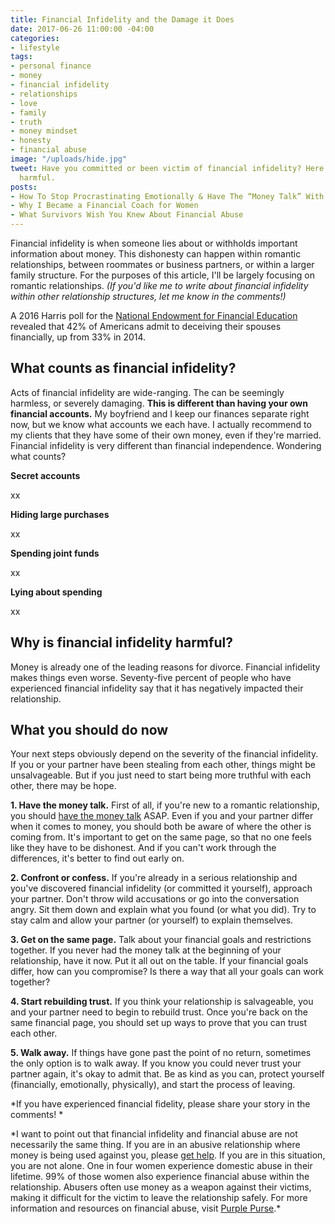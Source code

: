 ```yaml
---
title: Financial Infidelity and the Damage it Does
date: 2017-06-26 11:00:00 -04:00
categories:
- lifestyle
tags:
- personal finance
- money
- financial infidelity
- relationships
- love
- family
- truth
- money mindset
- honesty
- financial abuse
image: "/uploads/hide.jpg"
tweet: Have you committed or been victim of financial infidelity? Here's why it's
  harmful.
posts:
- How To Stop Procrastinating Emotionally & Have The “Money Talk” With Your S.O.
- Why I Became a Financial Coach for Women
- What Survivors Wish You Knew About Financial Abuse
---
```


Financial infidelity is when someone lies about or withholds important information about money. This dishonesty can happen within romantic relationships, between roommates or business partners, or within a larger family structure.  For the purposes of this article, I'll be largely focusing on romantic relationships. *(If you'd like me to write about financial infidelity within other relationship structures, let me know in the comments!)*

A 2016 Harris poll for the [National Endowment for Financial Education ](http://www.nefe.org/press-room/news/americans-confess-to-financial-infidelity.aspx)revealed that 42% of Americans admit to deceiving their spouses financially, up from 33% in 2014.

## What counts as financial infidelity?

Acts of financial infidelity are wide-ranging. The can be seemingly harmless, or severely damaging. **This is different than having your own financial accounts.** My boyfriend and I keep our finances separate right now, but we know what accounts we each have. I actually recommend to my clients that they have some of their own money, even if they're married. Financial infidelity is very different than financial independence. Wondering what counts?

**Secret accounts**

xx

**Hiding large purchases**

xx

**Spending joint funds**

xx

**Lying about spending**

xx

## Why is financial infidelity harmful?

Money is already one of the leading reasons for divorce. Financial infidelity makes things even worse. Seventy-five percent of people who have experienced financial infidelity say that it has negatively impacted their relationship.

## What you should do now

Your next steps obviously depend on the severity of the financial infidelity. If you or your partner have been stealing from each other, things might be unsalvageable.  But if you just need to start being more truthful with each other, there may be hope.

**1. Have the money talk.** First of all, if you're new to a romantic relationship, you should [have the money talk](https://www.maggiegermano.com/blog/have-the-money-talk) ASAP. Even if you and your partner differ when it comes to money, you should both be aware of where the other is coming from. It's important to get on the same page, so that no one feels like they have to be dishonest. And if you can't work through the differences, it's better to find out early on.

**2. Confront or confess.** If you're already in a serious relationship and you've discovered financial infidelity (or committed it yourself), approach your partner. Don't throw wild accusations or go into the conversation angry. Sit them down and explain what you found (or what you did). Try to stay calm and allow your partner (or yourself) to explain themselves. 

**3. Get on the same page.** Talk about your financial goals and restrictions together. If you never had the money talk at the beginning of your relationship, have it now. Put it all out on the table. If your financial goals differ, how can you compromise? Is there a way that all your goals can work together?

**4. Start rebuilding trust.** If you think your relationship is salvageable, you and your partner need to begin to rebuild trust. Once you're back on the same financial page, you should set up ways to prove that you can trust each other. 

**5. Walk away.** If things have gone past the point of no return, sometimes the only option is to walk away. If you know you could never trust your partner again, it's okay to admit that. Be as kind as you can, protect yourself (financially, emotionally, physically), and start the process of leaving.

*If you have experienced financial fidelity, please share your story in the comments! *

\*I want to point out that financial infidelity and financial abuse are not necessarily the same thing. If you are in an abusive relationship where money is being used against you, please [get help](http://www.thehotline.org/). If you are in this situation, you are not alone. One in four women experience domestic abuse in their lifetime. 99% of those women also experience financial abuse within the relationship. Abusers often use money as a weapon against their victims, making it difficult for the victim to leave the relationship safely. For more information and resources on financial abuse, visit [Purple Purse](http://purplepurse.com/).\*